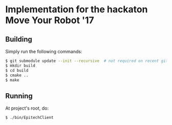 Implementation for the hackaton Move Your Robot '17
====================================================


Building
--------

Simply run the following commands:

```sh
$ git submodule update --init --recursive  # not required on recent git versions
$ mkdir build
$ cd build
$ cmake ..
$ make
```


Running
-------

At project's root, do:
```sh
$ ./bin/EpitechClient
```
